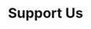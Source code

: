 ---
title: Support Us
published: false
menu: '+'
image: image.png

pageconfig:
    parent: /tech/drafts

pagefrontmatter:
    visible: true
    status: draft
    template: tech

form:
    name: addpage-tech
    fields:
        -
            name: title
            label: Title
            type: text
            validate:
                required: true
        -
            name: image
            label: 'Image to upload'
            type: file
            multiple: false
            accept:
                - 'image/*'
            destination: '@self'
        -
            name: taxonomy.part
            label: 'Part IDs (comma separated)'
            type: text
        -
            name: email
            type: honeypot
    buttons:
        -
            type: submit
            value: Submit
    process:
        -
            addpage: null
        -
            redirect: '@self'
---